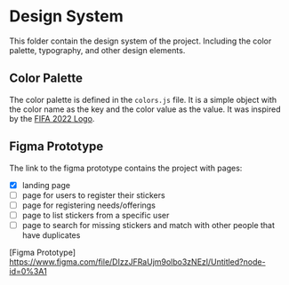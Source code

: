 # Design System

This folder contain the design system of the project. Including the color palette, typography, and other design elements.

## Color Palette

The color palette is defined in the `colors.js` file. It is a simple object with the color name as the key and the color value as the value. It was inspired by the [FIFA 2022 Logo](https://static1-es.millenium.gg/articles/2/39/04/2/@/200462-fifa-22-article_image_d-2.JPG).

## Figma Prototype

The link to the figma prototype contains the project with pages:

- [x] landing page 
- [ ] page for users to register their stickers
- [ ] page for registering needs/offerings
- [ ] page to list stickers from a specific user
- [ ] page to search for missing stickers and match with other people that have duplicates

[Figma Prototype] https://www.figma.com/file/DIzzJFRaUjm9olbo3zNEzl/Untitled?node-id=0%3A1



